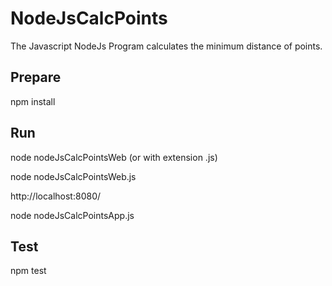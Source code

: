 # NodeJsCalcPoints

The Javascript NodeJs Program calculates the minimum distance of points.

## Prepare
npm install

## Run
node nodeJsCalcPointsWeb (or with extension .js)

node nodeJsCalcPointsWeb.js

http://localhost:8080/

node nodeJsCalcPointsApp.js

## Test
npm test
